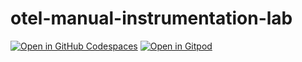 # otel-manual-instrumentation-lab

[![Open in GitHub Codespaces](https://github.com/codespaces/badge.svg)](https://codespaces.new/jtl-novatec/otel-manual-instrumentation-lab) [![Open in Gitpod](https://gitpod.io/button/open-in-gitpod.svg)](https://gitpod.io/#https://github.com/jtl-novatec/otel-manual-instrumentation-lab)
